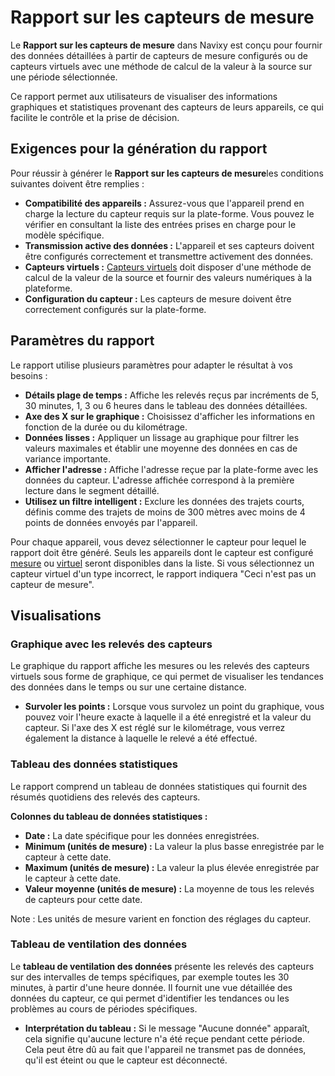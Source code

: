 # Rapport sur les capteurs de mesure

Le **Rapport sur les capteurs de mesure** dans Navixy est conçu pour fournir des données détaillées à partir de capteurs de mesure configurés ou de capteurs virtuels avec une méthode de calcul de la valeur à la source sur une période sélectionnée.

Ce rapport permet aux utilisateurs de visualiser des informations graphiques et statistiques provenant des capteurs de leurs appareils, ce qui facilite le contrôle et la prise de décision.

## Exigences pour la génération du rapport

Pour réussir à générer le **Rapport sur les capteurs de mesure**les conditions suivantes doivent être remplies :

* **Compatibilité des appareils :** Assurez-vous que l'appareil prend en charge la lecture du capteur requis sur la plate-forme. Vous pouvez le vérifier en consultant la liste des entrées prises en charge pour le modèle spécifique.
* **Transmission active des données :** L'appareil et ses capteurs doivent être configurés correctement et transmettre activement des données.
* **Capteurs virtuels :** [Capteurs virtuels](../../appareils-et-parametres/capteurs-pour-vehicules-1/capteurs-virtuels.md) doit disposer d'une méthode de calcul de la valeur de la source et fournir des valeurs numériques à la plateforme.
* **Configuration du capteur :** Les capteurs de mesure doivent être correctement configurés sur la plate-forme.

## Paramètres du rapport

Le rapport utilise plusieurs paramètres pour adapter le résultat à vos besoins :

* **Détails plage de temps :** Affiche les relevés reçus par incréments de 5, 30 minutes, 1, 3 ou 6 heures dans le tableau des données détaillées.
* **Axe des X sur le graphique :** Choisissez d'afficher les informations en fonction de la durée ou du kilométrage.
* **Données lisses :** Appliquer un lissage au graphique pour filtrer les valeurs maximales et établir une moyenne des données en cas de variance importante.
* **Afficher l'adresse :** Affiche l'adresse reçue par la plate-forme avec les données du capteur. L'adresse affichée correspond à la première lecture dans le segment détaillé.
* **Utilisez un filtre intelligent :** Exclure les données des trajets courts, définis comme des trajets de moins de 300 mètres avec moins de 4 points de données envoyés par l'appareil.

Pour chaque appareil, vous devez sélectionner le capteur pour lequel le rapport doit être généré. Seuls les appareils dont le capteur est configuré [mesure](../../appareils-et-parametres/capteurs-pour-vehicules-1/measurement-sensors.md) ou [virtuel](../../appareils-et-parametres/capteurs-pour-vehicules-1/capteurs-virtuels.md) seront disponibles dans la liste. Si vous sélectionnez un capteur virtuel d'un type incorrect, le rapport indiquera "Ceci n'est pas un capteur de mesure".

## Visualisations

### Graphique avec les relevés des capteurs

Le graphique du rapport affiche les mesures ou les relevés des capteurs virtuels sous forme de graphique, ce qui permet de visualiser les tendances des données dans le temps ou sur une certaine distance.

* **Survoler les points :** Lorsque vous survolez un point du graphique, vous pouvez voir l'heure exacte à laquelle il a été enregistré et la valeur du capteur. Si l'axe des X est réglé sur le kilométrage, vous verrez également la distance à laquelle le relevé a été effectué.

### Tableau des données statistiques

Le rapport comprend un tableau de données statistiques qui fournit des résumés quotidiens des relevés des capteurs.

**Colonnes du tableau de données statistiques :**

* **Date :** La date spécifique pour les données enregistrées.
* **Minimum (unités de mesure) :** La valeur la plus basse enregistrée par le capteur à cette date.
* **Maximum (unités de mesure) :** La valeur la plus élevée enregistrée par le capteur à cette date.
* **Valeur moyenne (unités de mesure) :** La moyenne de tous les relevés de capteurs pour cette date.

Note : Les unités de mesure varient en fonction des réglages du capteur.

### Tableau de ventilation des données

Le **tableau de ventilation des données** présente les relevés des capteurs sur des intervalles de temps spécifiques, par exemple toutes les 30 minutes, à partir d'une heure donnée. Il fournit une vue détaillée des données du capteur, ce qui permet d'identifier les tendances ou les problèmes au cours de périodes spécifiques.

* **Interprétation du tableau :** Si le message "Aucune donnée" apparaît, cela signifie qu'aucune lecture n'a été reçue pendant cette période. Cela peut être dû au fait que l'appareil ne transmet pas de données, qu'il est éteint ou que le capteur est déconnecté.

